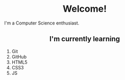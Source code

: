 <h1 align="center">Welcome!</h1>
  <p align="justify">  I'm  a Computer Science enthusiast. </p>
<h2 align="center">I'm currently learning </h2>
  <ol>
     <li>Git</li>
     <li>GitHub</li>
     <li>HTML5</li>
     <li>CSS3</li>
     <li>JS</li>
  </ol>

